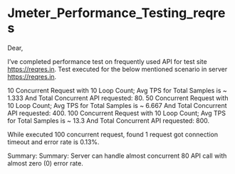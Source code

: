 # Jmeter_Performance_Testing_reqres
Dear, 

I’ve completed performance test on frequently used API for test site https://reqres.in. 
Test executed for the below mentioned scenario in server https://reqres.in. 

10 Concurrent Request with 10 Loop Count; Avg TPS for Total Samples is ~ 1.333 And Total Concurrent API requested: 80.
50 Concurrent Request with 10 Loop Count; Avg TPS for Total Samples is ~ 6.667 And Total Concurrent API requested: 400.
100 Concurrent Request with 10 Loop Count; Avg TPS for Total Samples is ~ 13.3 And Total Concurrent API requested: 800.

While executed 100 concurrent request, found  1 request got connection timeout and error rate is 0.13%.

Summary: Summary: Server can handle almost concurrent 80 API call with almost zero (0) error rate.
